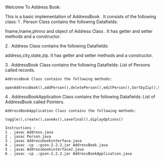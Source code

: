 Welcome To Address Book:

This is a basic implementation of AddressBook . It consists of the following class:
1 . Person Class contains the following Datafields:

fname,lname,phnno and object of Address Class . It has getter and setter methods and a constructor.

2 . Address Class contains the following Datafields:

address,city,state,zip. It has getter and setter methods and a constructor.

3 . AddressBook Class contains the following Datafields: List of Persons called records.

	AddressBook Class contains the following methods:

	openAddressBook(),addPerson(),deletePerson(),editPerson(),SortbyZip(),SortbyName(),PrintMailinglabelformat()

4 . AddressBookApplication Class contains the following Datafields: List of AddressBook called Pointers.

	AddressBookApplication Class contains the following methods:

	toggle(),create(),saveAs(),savefinal(),diplayOptions()

	Instructions : 
	1 . javac Address.java
	2 . javac Person.java
	3 . javac Addressbookinterface.java
	4 . javac -cp .:gson-2.2.2.jar AddressBook.java 
	5 . javac Addressbookinterface2.java
	6 . javac -cp .:gson-2.2.2.jar AddressBookApplication.java 







